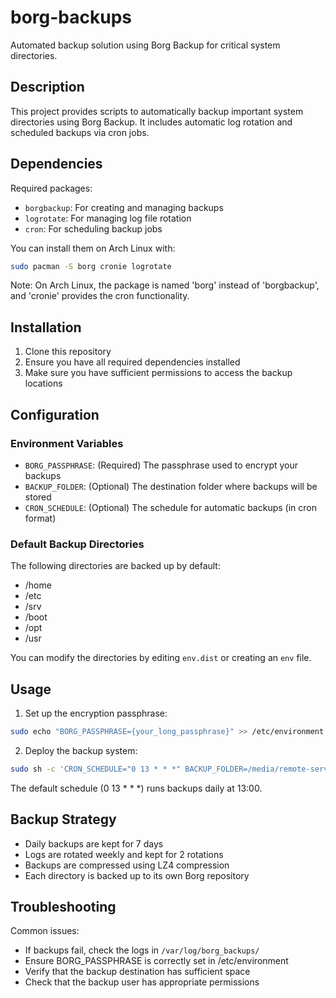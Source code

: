 # borg-backups
Automated backup solution using Borg Backup for critical system directories.

## Description
This project provides scripts to automatically backup important system directories using Borg Backup. It includes automatic log rotation and scheduled backups via cron jobs.

## Dependencies

Required packages:
- `borgbackup`: For creating and managing backups
- `logrotate`: For managing log file rotation
- `cron`: For scheduling backup jobs

You can install them on Arch Linux with:
```bash
sudo pacman -S borg cronie logrotate
```

Note: On Arch Linux, the package is named 'borg' instead of 'borgbackup', and 'cronie' provides the cron functionality.

## Installation
1. Clone this repository
2. Ensure you have all required dependencies installed
3. Make sure you have sufficient permissions to access the backup locations

## Configuration
### Environment Variables
- `BORG_PASSPHRASE`: (Required) The passphrase used to encrypt your backups
- `BACKUP_FOLDER`: (Optional) The destination folder where backups will be stored
- `CRON_SCHEDULE`: (Optional) The schedule for automatic backups (in cron format)

### Default Backup Directories
The following directories are backed up by default:
- /home
- /etc
- /srv
- /boot
- /opt
- /usr

You can modify the directories by editing `env.dist` or creating an `env` file.

## Usage
1. Set up the encryption passphrase:
```bash
sudo echo "BORG_PASSPHRASE={your_long_passphrase}" >> /etc/environment
```

2. Deploy the backup system:
```bash
sudo sh -c 'CRON_SCHEDULE="0 13 * * *" BACKUP_FOLDER=/media/remote-server/backups bash deploy.sh'
```

The default schedule (0 13 * * *) runs backups daily at 13:00.

## Backup Strategy
- Daily backups are kept for 7 days
- Logs are rotated weekly and kept for 2 rotations
- Backups are compressed using LZ4 compression
- Each directory is backed up to its own Borg repository

## Troubleshooting
Common issues:
- If backups fail, check the logs in `/var/log/borg_backups/`
- Ensure BORG_PASSPHRASE is correctly set in /etc/environment
- Verify that the backup destination has sufficient space
- Check that the backup user has appropriate permissions
